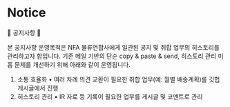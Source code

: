 # Notice
📢 공지사항 📢

본 공지사항 운영목적은 NFA 물류연합사에게 일관된 공지 및 취합 업무의 히스토리를 관리하고자 함입니다. 
기존 메일 기반의 단순 copy & paste & send, 히스토리 관리 미흡 문제를 개선하기 위해 아래와 같이 운영됩니다.

1.	소통 효율화
•	여러 차례 의견 교환이 필요한 취합 업무(예: 월별 배송계획)를 깃헙 게시글에서 진행
2.	히스토리 관리
•	IR 자료 등 기록이 필요한 업무를 게시글 및 코멘트로 관리
